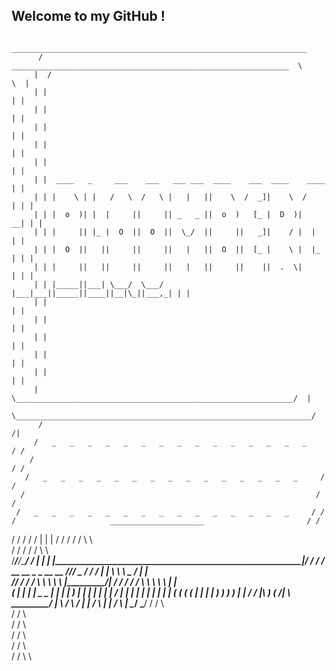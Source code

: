 ## Welcome to my GitHub ! 

           __________________________________________________________________
          /  ______________________________________________________________  \
         |  /                                                              \  |
         | |                                                                | |
         | |                                                                | |
         | |                                                                | |
         | |                                                                | |
         | |                                                                | |
         | |  ____   _     ___    ___   ___ ___  ____    ___  ____    ____  | |
         | | |    \ | |   /   \  /   \ |   |   ||    \  /  _]|    \  /    | | |
         | | |  o  )| |  |     ||     || _   _ ||  o  )   [_ |  D  )|   __| | |
         | | |     || |_ |  O  ||  O  ||  \_/  ||     ||   _]|    / |  |    | |
         | | |  O  ||   ||     ||     ||   |   ||  O  ||  [_ |    \ |  |_ | | |
         | | |     ||   ||     ||     ||   |   ||     ||    ||  .  \|     | | |
         | | |_____||___| \___/  \___/ |___|___||_____||____||__|\_||___,_| | |
         | |                                                                | |
         | |                                                                | |
         | |                                                                | |
         | |                                                                | |
         | |                                                                | |
         |  \______________________________________________________________/  |
          \__________________________________________________________________/
          /                                                                 /|
         /   _   _   _   _   _   _   _   _   _   _   _   _   _   _   _     / /
        /                                                                 / /
       /   _   _   _   _   _   _   _   _   _   _   _   _   _   _   _     / /
      /                                                                 / /
     /   _   _   _   _   _   _   _   _   _   _   _   _   _   _   _     / /
    /                     _____________________                       / /
   /                     /                    /                      / /         |   |   |
  /                     /                    /                      / /           \   \   \
 /                     /                    /                      / /             \   \   \
/_____________________/____________________/______________________/ /               |   |   |
|_________________________________________________________________|/               /   /   /
               __ __ _                    _ __ __                                 /___/___/
           _ /_ /_ /_ |                  | _\ _\ _\ _                            /   |   | \
          /_/  /  /  /                    \  \  \  \ _\                         |\_________/|_
         / /  /  /  /                      \  \  \  \  \                        |           |  \
        (  |  |  |  |  _                 _ |  |  |  |  )                        |           |  |
        |  |  |  |  \/ _|              | _\|  |  |  |  |                        |           |  |
        (  (  (  (  |   |              |   |  )  )  )  )                        |           |_ /
        /           |\   )             (  /|            \                        \_________/
        |           \   /               \  /            |
        |              /                 \              |
        |             /                   \             |
         \___________/                     \___________/
         /          /                       \          \
        /          /                         \          \
       /          /                           \          \
      /          /                             \          \
     /          /                               \          \
    /          /                                 \          \
